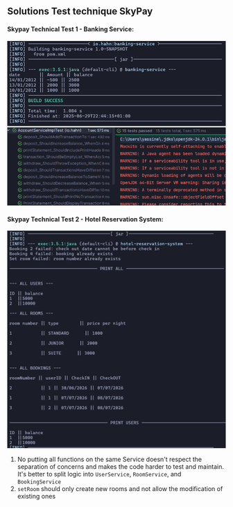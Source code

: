 ## Solutions Test technique SkyPay
#### Skypay Technical Test 1 - Banking Service:
![](/assets/bs-run.png)
![](/assets/bs-test.png)
#### Skypay Technical Test 2 - Hotel Reservation System:
![](/assets/hrs-run.png)
1. No putting all functions on the same Service doesn't respect the separation of concerns and makes the code harder to test and maintain. It's better to split logic into `UserService`, `RoomService`, and `BookingService`
2. `setRoom` should only create new rooms and not allow the modification of existing ones